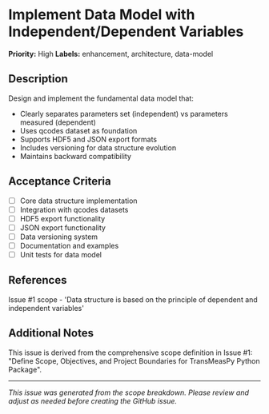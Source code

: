 # Implement Data Model with Independent/Dependent Variables

**Priority:** High
**Labels:** enhancement, architecture, data-model

## Description

Design and implement the fundamental data model that:
- Clearly separates parameters set (independent) vs parameters measured (dependent)
- Uses qcodes dataset as foundation
- Supports HDF5 and JSON export formats
- Includes versioning for data structure evolution
- Maintains backward compatibility

## Acceptance Criteria

- [ ] Core data structure implementation
- [ ] Integration with qcodes datasets
- [ ] HDF5 export functionality
- [ ] JSON export functionality
- [ ] Data versioning system
- [ ] Documentation and examples
- [ ] Unit tests for data model

## References

Issue #1 scope - 'Data structure is based on the principle of dependent and independent variables'

## Additional Notes

This issue is derived from the comprehensive scope definition in Issue #1: "Define Scope, Objectives, and Project Boundaries for TransMeasPy Python Package".

---

*This issue was generated from the scope breakdown. Please review and adjust as needed before creating the GitHub issue.*
